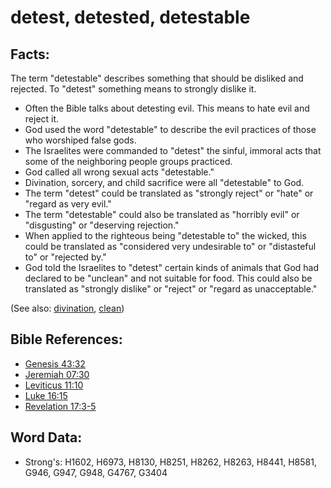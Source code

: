 # detest, detested, detestable #

## Facts: ##

The term "detestable" describes something that should be disliked and rejected. To "detest" something means to strongly dislike it. 

* Often the Bible talks about detesting evil. This means to hate evil and reject it.
* God used the word "detestable" to describe the evil practices of those who worshiped false gods.
* The Israelites were commanded to "detest" the sinful, immoral acts that some of the neighboring people groups practiced.
* God called all wrong sexual acts "detestable."
* Divination, sorcery, and child sacrifice were all "detestable" to God.
* The term "detest" could be translated as "strongly reject" or "hate" or "regard as very evil."
* The term "detestable" could also be translated as "horribly evil" or "disgusting" or "deserving rejection."
* When applied to the righteous being "detestable to" the wicked, this could be translated as "considered very undesirable to" or "distasteful to" or "rejected by."
* God told the Israelites to "detest" certain kinds of animals that God had declared to be "unclean" and not suitable for food. This could also be translated as "strongly dislike" or "reject" or "regard as unacceptable."

(See also: [divination](../other/divination.md), [clean](../kt/clean.md))

## Bible References: ##

* [Genesis 43:32](rc://en/tn/help/gen/43/32)
* [Jeremiah 07:30](rc://en/tn/help/jer/07/30)
* [Leviticus 11:10](rc://en/tn/help/lev/11/10)
* [Luke 16:15](rc://en/tn/help/luk/16/15)
* [Revelation 17:3-5](rc://en/tn/help/rev/17/03)

## Word Data: ##

* Strong's: H1602, H6973, H8130, H8251, H8262, H8263, H8441, H8581, G946, G947, G948, G4767, G3404
